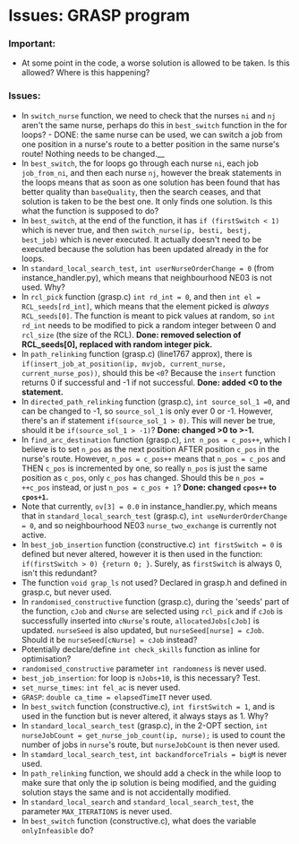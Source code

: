 # Issues: GRASP program

### Important:
* At some point in the code, a worse solution is allowed to be taken. Is this allowed? Where is this happening? 

### Issues:
* In `switch_nurse` function, we need to check that the nurses `ni` and `nj` aren't the same nurse, perhaps do this in `best_switch` function in the for loops? - DONE: the same nurse can be used, we can switch a job from one position in a nurse's route to a better position in the same nurse's route! Nothing needs to be changed.__
* In `best_switch`, the for loops go through each nurse `ni`, each job `job_from_ni`, and then each nurse `nj`, however the break statements in the loops means that as soon as one solution has been found that has better quality than `baseQuality`, then the search ceases, and that solution is taken to be the best one. It only finds one solution. Is this what the function is supposed to do? 
* In `best_switch`, at the end of the function, it has `if (firstSwitch < 1)` which is never true, and then `switch_nurse(ip, besti, bestj, best_job)` which is never executed. It actually doesn't need to be executed because the solution has been updated already in the for loops.
* In `standard_local_search_test`, `int userNurseOrderChange = 0` (from instance_handler.py), which means that neighbourhood NE03 is not used. Why?
* In `rcl_pick` function (grasp.c) `int rd_int = 0`, and then `int el = RCL_seeds[rd_int]`, which means that the element picked is *always* `RCL_seeds[0]`. The function is meant to pick values at random, so `int rd_int` needs to be modified to pick a random integer between 0 and `rcl_size` (the size of the RCL). __Done: removed selection of RCL_seeds[0], replaced with random integer pick.__
* In `path_relinking` function (grasp.c) (line1767 approx), there is `if(insert_job_at_position(ip, mvjob, current_nurse, current_nurse_pos))`, should this be `<0`? Because the `insert` function returns 0 if successful and -1 if not successful. __Done: added <0 to the statement.__
* In `directed_path_relinking` function (grasp.c), `int source_sol_1 =0`, and can be changed to -1, so `source_sol_1` is only ever 0 or -1. However, there's an if statement `if(source_sol_1 > 0)`. This will never be true, should it be `if(source_sol_1 > -1)`? __Done: changed >0 to >-1.__
* In `find_arc_destination` function (grasp.c), `int n_pos = c_pos++`, which I believe is to set `n_pos` as the next position AFTER position `c_pos` in the nurse's route. However, `n_pos = c_pos++` means that `n_pos = c_pos` and THEN `c_pos` is incremented by one, so really `n_pos` is just the same position as `c_pos`, only `c_pos` has changed. Should this be `n_pos = ++c_pos` instead, or just `n_pos = c_pos + 1`? __Done: changed `cpos++` to `cpos+1`.__
* Note that currently, `ov[3] = 0.0` in instance_handler.py, which means that in `standard_local_search_test` (grasp.c), `int useNurderOrderChange = 0`, and so neighbourhood NE03 `nurse_two_exchange` is currently not active.
* In `best_job_insertion` function (constructive.c) `int firstSwitch = 0` is defined but never altered, however it is then used in the function: `if(firstSwitch > 0) {return 0; }`. Surely, as `firstSwitch` is always 0, isn't this redundant?
* The function `void grap_ls` not used? Declared in grasp.h and defined in grasp.c, but never used.
* In `randomised_constructive` function (grasp.c), during the 'seeds' part of the function, `cJob` and `cNurse` are selected using `rcl_pick` and if `cJob` is successfully inserted into `cNurse`'s route, `allocatedJobs[cJob]` is updated. `nurseSeed` is also updated, but `nurseSeed[nurse] = cJob`. Should it be `nurseSeed[cNurse] = cJob` instead?
* Potentially declare/define `int check_skills` function as inline for optimisation?
* `randomised_constructive` parameter `int randomness` is never used.
* `best_job_insertion`: for loop is `nJobs+10`, is this necessary? Test.
* `set_nurse_times`: `int fel_ac` is never used.
* `GRASP`: `double ca_time = elapsedTimeIT` never used.
* In `best_switch` function (constructive.c), `int firstSwitch = 1`, and is used in the function but is never altered, it always stays as 1. Why?
* In `standard_local_search_test` (grasp.c), in the 2-OPT section, `int nurseJobCount = get_nurse_job_count(ip, nurse);` is used to count the number of jobs in `nurse`'s route, but `nurseJobCount` is then never used.
* In `stamdard_local_search_test`, `int backandforceTrials = bigM` is never used.
* In `path_relinking` function, we should add a check in the while loop to make sure that only the ip solution is being modified, and the guiding solution stays the same and is not accidentally modified.
* In `standard_local_search` and `standard_local_search_test`, the parameter `MAX_ITERATIONS` is never used.
* In `best_switch` function (constructive.c), what does the variable `onlyInfeasible` do?
